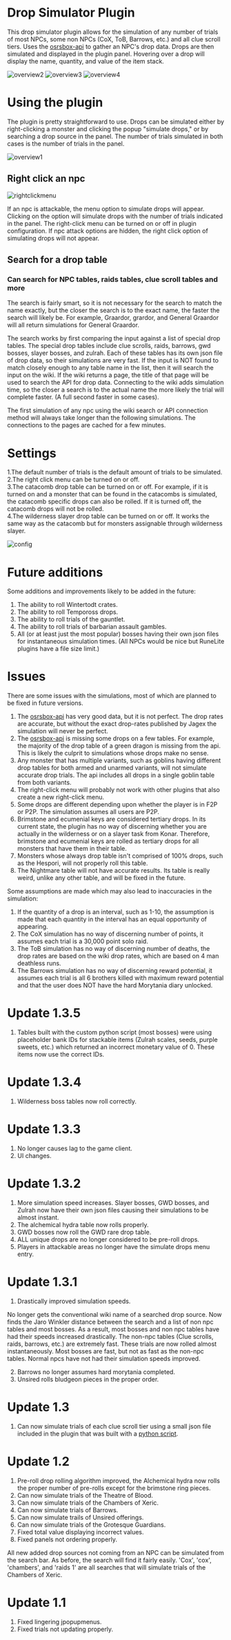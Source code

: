 # Drop Simulator Plugin
This drop simulator plugin allows for the simulation of any number of trials of most NPCs, some non NPCs (CoX, ToB, Barrows, etc.) and all clue scroll tiers. Uses the [osrsbox-api](https://api.osrsbox.com/index.html) to gather an NPC's drop data. Drops are then simulated and displayed in the plugin panel. Hovering over a drop will display the name, quantity, and value of the item stack.

![overview2](https://user-images.githubusercontent.com/78482082/112745122-b7a13480-8f6b-11eb-9cdf-23a933e738b2.png)
![overview3](https://user-images.githubusercontent.com/78482082/112745123-b96af800-8f6b-11eb-9df5-36e424a4861d.png)
![overview4](https://user-images.githubusercontent.com/78482082/112745124-ba9c2500-8f6b-11eb-86d0-088f2a610337.png)

# Using the plugin
The plugin is pretty straightforward to use. Drops can be simulated either by right-clicking a monster and clicking the popup "simulate drops," or by searching a drop source in the panel. The number of trials simulated in both cases is the number of trials in the panel.

![overview1](https://user-images.githubusercontent.com/78482082/114604884-15699800-9c5f-11eb-801f-597e1437ca75.png)

## Right click an npc

![rightclickmenu](https://user-images.githubusercontent.com/78482082/108590979-efdda380-732b-11eb-8648-0686f7b9dc1c.png)

If an npc is attackable, the menu option to simulate drops will appear. Clicking on the option will simulate drops with the number of trials indicated in the panel. The right-click menu can be turned on or off in plugin configuration. If npc attack options are hidden, the right click option of simulating drops will not appear.

## Search for a drop table
### Can search for NPC tables, raids tables, clue scroll tables and more

The search is fairly smart, so it is not necessary for the search to match the name exactly, but the closer the search is to the exact name, the faster the search will likely be. For example, Graardor, grardor, and General Graardor will all return simulations for General Graardor.

The search works by first comparing the input against a list of special drop tables. The special drop tables include clue scrolls, raids, barrows, gwd bosses, slayer bosses, and zulrah. Each of these tables has its own json file of drop data, so their simulations are very fast. If the input is NOT found to match closely enough to any table name in the list, then it will search the input on the wiki. If the wiki returns a page, the title of that page will be used to search the API for drop data. Connecting to the wiki adds simulation time, so the closer a search is to the actual name the more likely the trial will complete faster. (A full second faster in some cases).

The first simulation of any npc using the wiki search or API connection method will always take longer than the following simulations. The connections to the pages are cached for a few minutes.
# Settings

1.The default number of trials is the default amount of trials to be simulated.\
2.The right click menu can be turned on or off.\
3.The catacomb drop table can be turned on or off. For example, if it is turned on and a monster that can be found in the catacombs is simulated, the catacomb specific drops can also be rolled. If it is turned off, the catacomb drops will not be rolled.\
4.The wilderness slayer drop table can be turned on or off. It works the same way as the catacomb but for monsters assignable through wilderness slayer.

![config](https://user-images.githubusercontent.com/78482082/108592375-37b3f900-7333-11eb-9ee1-d310896b3c0d.png)

# Future additions
Some additions and improvements likely to be added in the future:
1. The ability to roll Wintertodt crates.
2. The ability to roll Tempoross drops.   
3. The ability to roll trials of the gauntlet.
4. The ability to roll trials of barbarian assault gambles.
5. All (or at least just the most popular) bosses having their own json files for instantaneous simulation times. (All NPCs would be nice but RuneLite plugins have a file size limit.)
# Issues
There are some issues with the simulations, most of which are planned to be fixed in future versions.
1. The [osrsbox-api](https://api.osrsbox.com/index.html) has very good data, but it is not perfect. The drop rates are accurate, but without the exact drop-rates published by Jagex the simulation will never be perfect.
2. The [osrsbox-api](https://api.osrsbox.com/index.html) is missing some drops on a few tables. For example, the majority of the drop table of a green dragon is missing from the api. This is likely the culprit to simulations whose drops make no sense.
3. Any monster that has multiple variants, such as goblins having different drop tables for both armed and unarmed variants, will not simulate accurate drop trials. The api includes all drops in a single goblin table from both variants.
4. The right-click menu will probably not work with other plugins that also create a new right-click menu.
5. Some drops are different depending upon whether the player is in F2P or P2P. The simulation assumes all users are P2P.
6. Brimstone and ecumenial keys are considered tertiary drops. In its current state, the plugin has no way of discerning whether you are actually in the wilderness or on a slayer task from Konar. Therefore, brimstone and ecumenial keys are rolled as tertiary drops for all monsters that have them in their table.
7. Monsters whose always drop table isn't comprised of 100% drops, such as the Hespori, will not properly roll this table.
8. The Nightmare table will not have accurate results. Its table is really weird, unlike any other table, and will be fixed in the future.

Some assumptions are made which may also lead to inaccuracies in the simulation:
1. If the quantity of a drop is an interval, such as 1-10, the assumption is made that each quantity in the interval has an equal opportunity of appearing.
2. The CoX simulation has no way of discerning number of points, it assumes each trial is a 30,000 point solo raid.
3. The ToB simulation has no way of discerning number of deaths, the drop rates are based on the wiki drop rates, which are based on 4 man deathless runs.
4. The Barrows simulation has no way of discerning reward potential, it assumes each trial is all 6 brothers killed with maximum reward potential and that the user does NOT have the hard Morytania diary unlocked.

# Update 1.3.5
1. Tables built with the custom python script (most bosses) were using placeholder bank IDs for stackable items (Zulrah
scales, seeds, purple sweets, etc.) which returned an incorrect monetary value of 0. These items now use
the correct IDs.

# Update 1.3.4
1. Wilderness boss tables now roll correctly.

# Update 1.3.3
1. No longer causes lag to the game client.
2. UI changes.

# Update 1.3.2
1. More simulation speed increases. Slayer bosses, GWD bosses, and Zulrah now have their own json files causing their simulations to be almost instant.
2. The alchemical hydra table now rolls properly.
3. GWD bosses now roll the GWD rare drop table.
4. ALL unique drops are no longer considered to be pre-roll drops.
5. Players in attackable areas no longer have the simulate drops menu entry.

# Update 1.3.1
1. Drastically improved simulation speeds.

No longer gets the conventional wiki name of a searched drop source. Now finds the Jaro Winkler distance between the search and a list of non npc tables and most bosses. As a result, most bosses and non npc tables have had their speeds increased drastically. The non-npc tables (Clue scrolls, raids, barrows, etc.) are extremely fast. These trials are now rolled almost instantaneously. Most bosses are fast, but not as fast as the non-npc tables. Normal npcs have not had their simulation speeds improved.

2. Barrows no longer assumes hard morytania completed.
3. Unsired rolls bludgeon pieces in the proper order.

# Update 1.3
1. Can now simulate trials of each clue scroll tier using a small json file included in the plugin that was built with a [python script](https://github.com/mxp190009/drop-table-builder).
# Update 1.2
1. Pre-roll drop rolling algorithm improved, the Alchemical hydra now rolls the proper number of pre-rolls except for the brimstone ring pieces.
2. Can now simulate trials of the Theatre of Blood.
3. Can now simulate trials of the Chambers of Xeric.   
4. Can now simulate trials of Barrows.
5. Can now simulate trails of Unsired offerings.
6. Can now simulate trials of the Grotesque Guardians.
7. Fixed total value displaying incorrect values.
8. Fixed panels not ordering properly.

All new added drop sources not coming from an NPC can be simulated from the search bar. As before, the search will find 
it fairly easily. 'Cox', 'cox', 'chambers', and 'raids 1' are all searches that will simulate trials of the Chambers of 
Xeric.
# Update 1.1
1. Fixed lingering jpopupmenus.
2. Fixed trials not updating properly.
